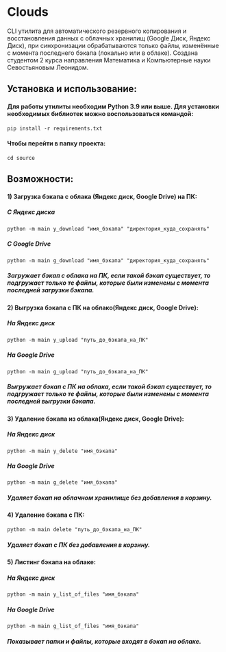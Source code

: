 # Clouds
CLI утилита для автоматического резервного копирования
и восстановления данных с облачных хранилищ (Google Диск, Яндекс
Диск), при синхронизации
обрабатываются только файлы, изменённые с момента последнего
бэкапа (локально или в облаке). Создана студентом 2 курса
направления Математика и Компьютерные науки Севостьяновым
Леонидом.


## Установка и использование:
#### Для работы утилиты необходим Python 3.9 или выше. Для установки необходимых библиотек можно воспользоваться командой:
    pip install -r requirements.txt
#### Чтобы перейти в папку проекта:
    cd source

## Возможности:
#### 1) Загрузка бэкапа с облака (Яндекс диск, Google Drive) на ПК:
##### С Яндекс диска
    python -m main y_download "имя_бэкапа" "директория_куда_сохранять" 
##### С Google Drive
    python -m main g_download "имя_бэкапа" "директория_куда_сохранять"
##### Загружает бэкап с облака на ПК, если такой бэкап существует, то подгружает только те файлы, которые были изменены с момента последней загрузки бэкапа.


#### 2) Выгрузка бэкапа с ПК на облако(Яндекс диск, Google Drive):
##### На Яндекс диск
    python -m main y_upload "путь_до_бэкапа_на_ПК"
##### На Google Drive
    python -m main g_upload "путь_до_бэкапа_на_ПК"
##### Выгружает бэкап с ПК на облака, если такой бэкап существует, то подгружает только те файлы, которые были изменены с момента последней выгрузки бэкапа.


#### 3) Удаление бэкапа из облака(Яндекс диск, Google Drive):
##### На Яндекс диск
    python -m main y_delete "имя_бэкапа"
##### На Google Drive
    python -m main g_delete "имя_бэкапа"
##### Удаляет бэкап на облачном хранилище без добавления в корзину.


#### 4) Удаление бэкапа с ПК:
    python -m main delete "путь_до_бэкапа_на_ПК"
##### Удаляет бэкап с ПК без добавления в корзину.


#### 5) Листинг бэкапа на облаке:
##### На Яндекс диск
    python -m main y_list_of_files "имя_бэкапа"
##### На Google Drive
    python -m main g_list_of_files "имя_бэкапа"
##### Показывает папки и файлы, которые входят в бэкап на облаке.